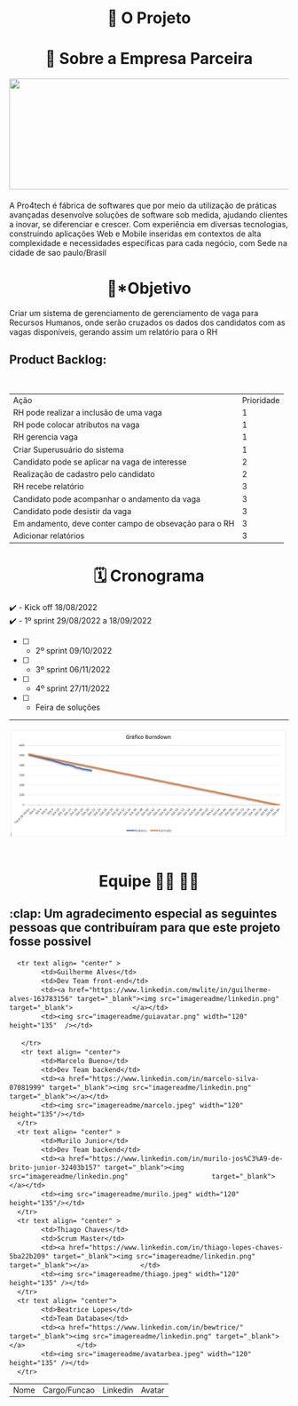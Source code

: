 <h1 text align= "center"> 💼 O Projeto </h1>





<h1 text align= "center"> 🏢 Sobre a Empresa Parceira </h1>
<div text align="center">
<img src="imagereadme/logo-black.svg"  width="591" height="200" />
</div><br>
A Pro4tech é fábrica de softwares que por meio da utilização de práticas avançadas desenvolve soluções de software sob medida, ajudando clientes a inovar, se diferenciar e crescer. Com experiência em diversas tecnologias, construindo aplicações Web e Mobile inseridas em contextos de alta complexidade e necessidades específicas para cada negócio, com Sede  na cidade de sao paulo/Brasil




<h1 text align= "center"> 🎯*Objetivo </h1>
Criar um sistema de gerenciamento de gerenciamento de vaga para Recursos Humanos, onde serão cruzados os dados dos candidatos com as vagas disponíveis, gerando assim um relatório para o RH


<h2>Product Backlog:</h2><br>
<table align="center">
  <tr>
   <td>Ação</td>
   <td>Prioridade</td>
  </tr>

  <tr>
   <td>RH pode realizar a inclusão de uma vaga</td>
   <td>1</td>
  </tr>

  <tr>
   <td>RH pode colocar atributos na vaga</td>
   <td>1</td>
  </tr>

  <tr>
   <td>RH gerencia vaga</td>
   <td>1</td>
  </tr>
 
  <tr>
    <td>Criar Superusuário do sistema</td>
    <td>1</td>
  </tr>
  
  <tr>
    <td>Candidato pode se aplicar na vaga de interesse</td>
    <td>2</td>
  </tr>
 
  <tr>
     <td>Realização de cadastro pelo candidato</td>
     <td>2</td>
  </tr>
  
  
  <tr>
     <td>RH recebe relatório</td>
     <td>3</td>
  </tr>
 
  <tr>
     <td>Candidato pode acompanhar o andamento da vaga</td>
     <td>3</td>
  </tr>
 
  <tr>
     <td>Candidato pode desistir da vaga</td>
     <td>3</td>
  </tr>
 
 
  <tr>
     <td>Em andamento, deve conter campo de obsevação para o RH</td>
     <td>3</td>
  </tr>
 
  <tr>
     <td>Adicionar relatórios</td>
     <td>3</td>
  </tr>
 
</table>

    
    
    
    
<h1 text align= "center"> 🗓️ Cronograma </h1>
</h2>    

:heavy_check_mark:  - Kick off 18/08/2022 <br>
:heavy_check_mark: - 1º sprint 29/08/2022 a 18/09/2022
- [ ]  - 2º sprint  09/10/2022
- [ ]  - 3º sprint  06/11/2022
- [ ]  - 4º sprint  27/11/2022
- [ ]  - Feira de soluções
<hr>

<div text align="center">
<img src="imagereadme/grafico burndown.PNG"  width="591" height="200" />
</div><br>
  
<h1 text align= "center"> Equipe 🧑‍💻 👩‍💻 </h1>

<h2> :clap: Um agradecimento especial as seguintes pessoas que contribuíram para que este projeto fosse possivel </h2>

<table align= "center">
      <tr text align= "center">
            <td >Nome</td>
            <td >Cargo/Funcao</td>
            <td>Linkedin</td>
            <td>Avatar</td>

      <tr text align= "center" >
            <td>Guilherme Alves</td>
            <td>Dev Team front-end</td>
            <td><a href="https://www.linkedin.com/mwlite/in/guilherme-alves-163783156" target="_blank"><img src="imagereadme/linkedin.png" target="_blank">               </a></td>
            <td><img src="imagereadme/guiavatar.png" width="120" height="135"  /></td>
        
       </tr>
       <tr text align= "center">
            <td>Marcelo Bueno</td>
            <td>Dev Team backend</td>
            <td><a href="https://www.linkedin.com/in/marcelo-silva-07081999" target="_blank"><img src="imagereadme/linkedin.png" target="_blank"></a></td>
            <td><img src="imagereadme/marcelo.jpeg" width="120" height="135"/></td>
      </tr>
      <tr text align= "center" >
            <td>Murilo Junior</td>
            <td>Dev Team backend</td>
            <td><a href="https://www.linkedin.com/in/murilo-jos%C3%A9-de-brito-junior-32403b157" target="_blank"><img src="imagereadme/linkedin.png"                     target="_blank"></a></td>
            <td><img src="imagereadme/murilo.jpeg" width="120" height="135"/></td>
      </tr>
      <tr text align= "center" >
            <td>Thiago Chaves</td>
            <td>Scrum Master</td>
            <td><a href="https://www.linkedin.com/in/thiago-lopes-chaves-5ba22b209" target="_blank"><img src="imagereadme/linkedin.png" target="_blank"></a>             </td>
            <td><img src="imagereadme/thiago.jpeg" width="120" height="135" /></td>
      </tr>
      <tr text align= "center">
            <td>Beatrice Lopes</td>
            <td>Team Database</td>
            <td><a href="https://www.linkedin.com/in/bewtrice/" target="_blank"><img src="imagereadme/linkedin.png" target="_blank"></a>             </td>
            <td><img src="imagereadme/avatarbea.jpeg" width="120" height="135" /></td>
      </tr>
</table>


